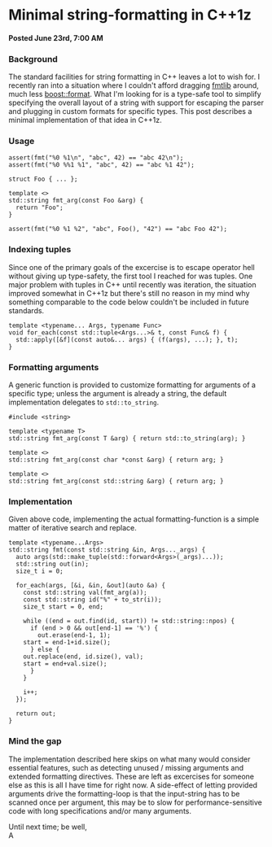# Minimal string-formatting in C++1z
#### Posted June 23rd, 7:00 AM

### Background
The standard facilities for string formatting in C++ leaves a lot to wish for. I recently ran into a situation where I couldn't afford dragging [fmtlib](https://github.com/fmtlib/fmt) around, much less [boost::format](http://www.boost.org/doc/libs/1_64_0/libs/format/). What I'm looking for is a type-safe tool to simplify specifying the overall layout of a string with support for escaping the parser and plugging in custom formats for specific types. This post describes a minimal implementation of that idea in C++1z.

### Usage
```
assert(fmt("%0 %1\n", "abc", 42) == "abc 42\n");
assert(fmt("%0 %%1 %1", "abc", 42) == "abc %1 42");

struct Foo { ... };

template <>
std::string fmt_arg(const Foo &arg) {
  return "Foo";
}

assert(fmt("%0 %1 %2", "abc", Foo(), "42") == "abc Foo 42");
```

### Indexing tuples
Since one of the primary goals of the excercise is to escape operator hell without giving up type-safety, the first tool I reached for was tuples. One major problem with tuples in C++ until recently was iteration, the situation improved somewhat in C++1z but there's still no reason in my mind why something comparable to the code below couldn't be included in future standards.

```
template <typename... Args, typename Func>
void for_each(const std::tuple<Args...>& t, const Func& f) {
  std::apply([&f](const auto&... args) { (f(args), ...); }, t);
}
```

### Formatting arguments
A generic function is provided to customize formatting for arguments of a specific type; unless the argument is already a string, the default implementation delegates to ```std::to_string```.

```
#include <string>

template <typename T>
std::string fmt_arg(const T &arg) { return std::to_string(arg); }

template <>
std::string fmt_arg(const char *const &arg) { return arg; }

template <>
std::string fmt_arg(const std::string &arg) { return arg; }
```

### Implementation
Given above code, implementing the actual formatting-function is a simple matter of iterative search and replace.

```
template <typename...Args>
std::string fmt(const std::string &in, Args..._args) {
  auto args(std::make_tuple(std::forward<Args>(_args)...));
  std::string out(in);
  size_t i = 0;
    
  for_each(args, [&i, &in, &out](auto &a) {
    const std::string val(fmt_arg(a));
    const std::string id("%" + to_str(i));
    size_t start = 0, end;

    while ((end = out.find(id, start)) != std::string::npos) {
      if (end > 0 && out[end-1] == '%') {
        out.erase(end-1, 1);
	start = end-1+id.size();
      } else {
	out.replace(end, id.size(), val);
	start = end+val.size();
      }
    }

    i++;
  });

  return out;
}
```

### Mind the gap
The implementation described here skips on what many would consider essential features, such as detecting unused / missing arguments and extended formatting directives. These are left as excercises for someone else as this is all I have time for right now. A side-effect of letting provided arguments drive the formatting-loop is that the input-string has to be scanned once per argument, this may be to slow for performance-sensitive code with long specifications and/or many arguments.

Until next time; be well,<br/>
A